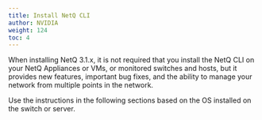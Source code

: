 ```yaml
---
title: Install NetQ CLI
author: NVIDIA
weight: 124
toc: 4
---
```

When installing NetQ 3.1.x,  it is not required that you install the NetQ CLI on your NetQ Appliances or VMs, or monitored switches and hosts, but it provides new features, important bug fixes, and the ability to manage your network from multiple points in the network.

Use the instructions in the following sections based on the OS installed on the switch or server.
